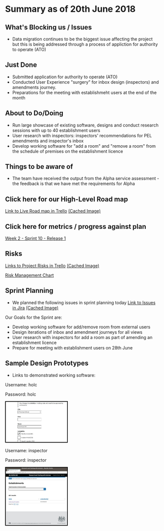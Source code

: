 # Summary as of 20th June 2018 
## What's Blocking us / Issues
* Data migration continues to be the biggest issue affecting the project but this is being addressed through a process of appliction for authority to operate (ATO) 

## Just Done
* Submitted application for authority to operate (ATO)
* Conducted User Experience "surgery" for inbox design (inspectors) and amendments journey.
* Preparations for the meeting with establishmeht users at the end of the month

## About to Do/Doing
* Run large showcase of existing software, designs and conduct research sessions with up to 40 establishment users
* User research with inspectors: inspectors' recommendations for PEL amendments and inspector's inbox
* Develop working software for "add a room" and "remove a room" from the schedule of premises on the establishment licence

## Things to be aware of
* The team have received the output from the Alpha service assessment - the feedback is that we have met the requirements for Alpha

## Click here for our High-Level Road map
[Link to Live Road map in Trello](https://trello.com/b/gDQdE01u/asl-roadmap)    [\(Cached Image\)](graphs/ASLRoadMap20062018.jpg)

## Click here for metrics / progress against plan
[Week 2 - Sprint 10 - Release 1](graphs/progress20062018.png)

## Risks
[Links to Project Risks in Trello](https://trello.com/b/VuFuCL7t/risk-register-and-kpis-asl-delivery)    [\(Cached Image\)](graphs/ASLRiskRegister20062018.jpg)

[Risk Management Chart](graphs/risk20062018.png)

## Sprint Planning
* We planned the following issues in sprint planning today [Link to Issues in Jira](https://jira.digital.homeoffice.gov.uk/secure/RapidBoard.jspa?rapidView=261)    [\(Cached Image\)](graphs/sprint20062018.png)

Our Goals for the Sprint are:
* Develop working software for add/remove room from external users
* Design iterations of inbox and amendment journeys for all views
* User research with inspectors for add a room as part of amending an establishment licence
* Prepare for meeting with establishment users on 28th June


## Sample Design Prototypes
* Links to demonstrated working software:

Username: holc

Password: holc

<a href="https://public-ui.notprod.asl.homeoffice.gov.uk/"><img src="graphs/holc.jpg" alt="HTML5 Icon" width="200" style="border:2px solid black"></a>


Username: inspector

Password: inspector

<a href="https://inspector-ui.notprod.asl.homeoffice.gov.uk/"><img src="graphs/inspector.jpg" alt="HTML5 Icon" width="200" style="border:2px solid black"></a>

